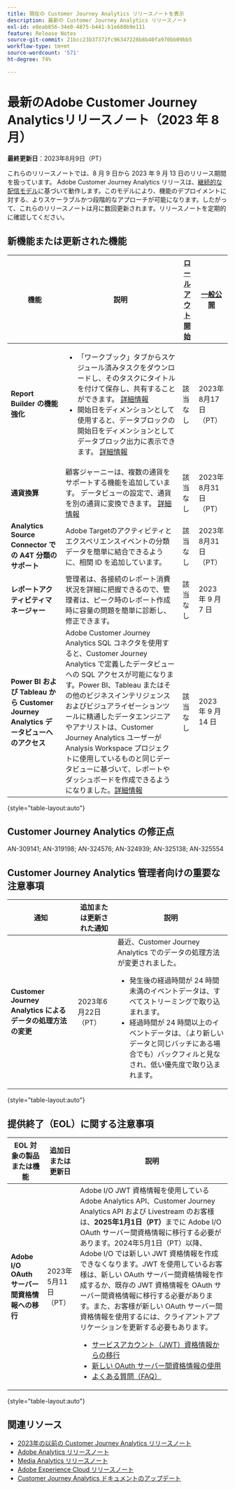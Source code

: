 ```yaml
---
title: 現在の Customer Journey Analytics リリースノートを表示
description: 最新の Customer Journey Analytics リリースノート
exl-id: e8eab856-34e0-4875-b441-b1e680b9e111
feature: Release Notes
source-git-commit: 21bcc23b37372fc96347228b8b40fa970bb09bb5
workflow-type: tm+mt
source-wordcount: '571'
ht-degree: 74%

---
```


# 最新のAdobe Customer Journey Analyticsリリースノート（2023 年 8 月）

**最終更新日**：2023年8月9日（PT）

これらのリリースノートでは、8 月 9 日から 2023 年 9 月 13 日のリリース期間を扱っています。 Adobe Customer Journey Analytics リリースは、[継続的な配信モデル](releases.md)に基づいて動作します。このモデルにより、機能のデプロイメントに対する、よりスケーラブルかつ段階的なアプローチが可能になります。したがって、これらのリリースノートは月に数回更新されます。リリースノートを定期的に確認してください。

## 新機能または更新された機能

| 機能 | 説明 | [ロールアウト開始](releases.md) | [一般公開](releases.md) |
| ----------- | ---------- | ------- | ---- |
| **Report Builder の機能強化** | <ul><li>「ワークブック」タブからスケジュール済みタスクをダウンロードし、そのタスクにタイトルを付けて保存し、共有することができます。 [詳細情報](/help/report-builder/schedule-reportbuilder.md)</li><li>開始日をディメンションとして使用すると、データブロックの開始日をディメンションとしてデータブロック出力に表示できます。 [詳細情報](/help/report-builder/create-a-data-block.md) </li></ul> | 該当なし | 2023年8月17日（PT） |
| **通貨換算** | 顧客ジャーニーは、複数の通貨をサポートする機能を追加しています。 データビューの設定で、通貨を別の通貨に変換できます。 [詳細情報](/help/data-views/component-settings/format.md) | 該当なし | 2023年8月31日（PT） |
| **Analytics Source Connector での A4T 分類のサポート** | Adobe Targetのアクティビティとエクスペリエンスイベントの分類データを簡単に結合できるように、相関 ID を追加しています。 | 該当なし | 2023年8月31日（PT） |
| **レポートアクティビティマネージャー** | 管理者は、各接続のレポート消費状況を詳細に把握できるので、管理者は、ピーク時のレポート作成時に容量の問題を簡単に診断し、修正できます。 | 該当なし | 2023 年 9 月 7 日 |
| **Power BI および Tableau から Customer Journey Analytics データビューへのアクセス** | Adobe Customer Journey Analytics SQL コネクタを使用すると、Customer Journey Analytics で定義したデータビューへの SQL アクセスが可能になります。Power BI、Tableau またはその他のビジネスインテリジェンスおよびビジュアライゼーションツールに精通したデータエンジニアやアナリストは、Customer Journey Analytics ユーザーが Analysis Workspace プロジェクトに使用しているものと同じデータビューに基づいて、レポートやダッシュボードを作成できるようになりました。[詳細情報](/help/data-views/sql-connector.md) | 該当なし | 2023 年 9 月 14 日 |

{style="table-layout:auto"}

## Customer Journey Analytics の修正点

AN-309141; AN-319198; AN-324576; AN-324939; AN-325138; AN-325554

## Customer Journey Analytics 管理者向けの重要な注意事項

| 通知 | 追加または更新された通知 | 説明 |
| --- | --- | --- |
| **Customer Journey Analytics によるデータの処理方法の変更** | 2023年6月22日（PT） | 最近、Customer Journey Analytics でのデータの処理方法が変更されました。<ul><li>発生後の経過時間が 24 時間未満のイベントデータは、すべてストリーミングで取り込まれます。</li><li>経過時間が 24 時間以上のイベントデータは、（より新しいデータと同じバッチにある場合でも）バックフィルと見なされ、低い優先度で取り込まれます。</li></ul> |

{style="table-layout:auto"}

## 提供終了（EOL）に関する注意事項

| EOL 対象の製品または機能 | 追加日または更新日 | 説明 |
| --- | --- | --- |
| **Adobe I/O OAuth サーバー間資格情報への移行** | 2023年5月11日（PT） | Adobe I/O JWT 資格情報を使用している Adobe Analytics API、Customer Journey Analytics API および Livestream のお客様は、**2025年1月1日（PT）**&#x200B;までに Adobe I/O OAuth サーバー間資格情報に移行する必要があります。2024年5月1日（PT）以降、Adobe I/O では新しい JWT 資格情報を作成できなくなります。JWT を使用しているお客様は、新しい OAuth サーバー間資格情報を作成するか、既存の JWT 資格情報を OAuth サーバー間資格情報に移行する必要があります。また、お客様が新しい OAuth サーバー間資格情報を使用するには、クライアントアプリケーションを更新する必要もあります。 <ul><li>[サービスアカウント（JWT）資格情報からの移行](https://developer.adobe.com/developer-console/docs/guides/authentication/ServerToServerAuthentication/migration/)</li><li>[新しい OAuth サーバー間資格情報の使用](https://developer.adobe.com/developer-console/docs/guides/authentication/ServerToServerAuthentication/implementation/)</li><li>[よくある質問（FAQ）](https://developer.adobe.com/developer-console/docs/guides/authentication/ServerToServerAuthentication/faqs/)</li></ul> |

{style="table-layout:auto"}


## 関連リソース

* [2023年の以前の Customer Journey Analytics リリースノート](/help/release-notes/2023.md)
* [Adobe Analytics リリースノート](https://experienceleague.adobe.com/docs/analytics/release-notes/latest.html?lang=ja)
* [Media Analytics リリースノート](https://experienceleague.adobe.com/docs/media-analytics/using/additional-resources/release-notes.html?lang=ja)
* [Adobe Experience Cloud リリースノート](https://experienceleague.adobe.com/docs/release-notes/experience-cloud/current.html?lang=ja)
* [Customer Journey Analytics ドキュメントのアップデート](/help/release-notes/doc-changes.md)
